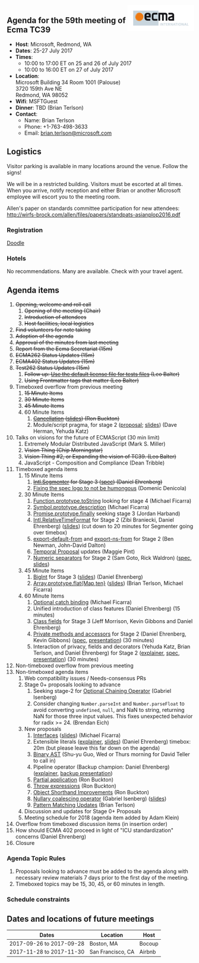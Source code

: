 <img src="../images/Ecma_RVB-003.jpg" align="right" height="70" alt="" />

## Agenda for the 59th meeting of Ecma TC39

- **Host**: Microsoft, Redmond, WA
- **Dates**: 25-27 July 2017
- **Times**:
  - 10:00 to 17:00 ET on 25 and 26 of July 2017
  - 10:00 to 16:00 ET on 27 of July 2017
- **Location**:<br>
  Microsoft Building 34 Room 1001 (Palouse)<br>
  3720 159th Ave NE<br>
  Redmond, WA 98052
- **Wifi**: MSFTGuest
- **Dinner**: TBD (Brian Terlson)
- **Contact**:
  - Name: Brian Terlson
  - Phone: +1-763-498-3633
  - Email: brian.terlson@microsoft.com

## Logistics

Visitor parking is available in many locations around the venue. Follow the signs!

We will be in a restricted building. Visitors must be escorted at all times. When you arrive, notify reception and either Brian or another Microsoft employee will escort you to the meeting room.

Allen's paper on standards committee participation for new attendees: http://wirfs-brock.com/allen/files/papers/standpats-asianplop2016.pdf

### Registration

[Doodle](https://ecma-international.doodle.com/poll/cx2gkn84uqgwfccg)

### Hotels

No recommendations. Many are available. Check with your travel agent.

## Agenda items

1. ~~Opening, welcome and roll call~~
    1. ~~Opening of the meeting (Chair)~~
    1. ~~Introduction of attendees~~
    1. ~~Host facilities, local logistics~~
1. ~~Find volunteers for note taking~~
1. ~~Adoption of the agenda~~
1. ~~Approval of the minutes from last meeting~~
1. ~~Report from the Ecma Secretariat (15m)~~
1. ~~ECMA262 Status Updates (15m)~~
1. ~~ECMA402 Status Updates (15m)~~
1. ~~Test262 Status Updates (15m)~~
    1. ~~Follow up: [Use the default license file for tests files](https://github.com/tc39/test262/pull/851) (Leo Balter)~~
    1. ~~Using Frontmatter tags that matter (Leo Balter)~~
1. Timeboxed overflow from previous meeting
    1. ~~15 Minute Items~~
    1. ~~30 Minute Items~~
    1. ~~45 Minute Items~~
    1. 60 Minute Items
        1. ~~[Cancellation](https://github.com/tc39/proposal-cancellation#readme) ([slides](https://tc39.github.io/proposal-cancellation/CancellationPrimitives-tc39.pptx)) (Ron Buckton)~~
        1. Module/script pragma, for stage 2 ([proposal](https://github.com/tc39/proposal-modules-pragma); [slides](https://github.com/tc39/agendas/raw/master/2017/tc39-2017-05-use-module.pdf)) (Dave Herman, Yehuda Katz)
1. Talks on visions for the future of ECMAScript (30 min limit)
    1. Extremely Modular Distributed JavaScript (Mark S. Miller)
    1. ~~Vision Thing (Chip Morningstar)~~
    1. ~~Vision Thing #2, or Expanding the vision of TC39. (Leo Balter)~~
    1. JavaScript - Composition and Compliance (Dean Tribble)
1. Timeboxed agenda items
    1. 15 Minute Items
        1. ~~[Intl.Segmenter](https://docs.google.com/presentation/d/1KC-qBVqsUdTiePWmSextuMGVIsUa3Tb9EOcVNIj8eOA/edit#slide=id.p) for Stage 3 ([spec](https://github.com/tc39/proposal-intl-segmenter)) (Daniel Ehrenberg)~~
        1.  [Fixing the spec logo to not be humongous](https://github.com/tc39/ecma262/pull/951) (Domenic Denicola)
    1. 30 Minute Items
        1. [Function.prototype.toString](https://tc39.github.io/Function-prototype-toString-revision/) looking for stage 4 (Michael Ficarra)
        1. [Symbol.prototype.description](https://michaelficarra.github.io/Symbol-description-proposal/) (Michael Ficarra)
        1. [Promise.prototype.finally](https://github.com/tc39/proposal-promise-finally/) seeking stage 3 (Jordan Harband)
        1. [Intl.RelativeTimeFormat](https://github.com/tc39/proposal-intl-relative-time) for Stage 2 (Zibi Braniecki, Daniel Ehrenberg) ([slides](https://docs.google.com/presentation/d/1QCum8K8XRGhjh94a2Gp2bhRmhbSnJUbhASsQm54tp8I/edit#slide=id.p)) (cut down to 20 minutes for Segmenter going over timebox)
        1. [export-default-from](https://github.com/tc39/proposal-export-default-from) and [export-ns-from](https://github.com/tc39/proposal-export-ns-from) for Stage 2 (Ben Newman, John-David Dalton)
        1. [Temporal Proposal](https://github.com/maggiepint/proposal-temporal) updates (Maggie Pint)
        1. [Numeric separators](https://github.com/tc39/proposal-numeric-separator) for Stage 2 (Sam Goto, Rick Waldron) ([spec](https://tc39.github.io/proposal-numeric-separator), [slides](https://docs.google.com/presentation/d/1i3pI_Z34xxg6_1gHVB6Q0RzZzpINmpI7yu8SVXSEgRo/edit#slide=id.p))
    1. 45 Minute Items
        1. [BigInt](https://github.com/tc39/proposal-bigint) for Stage 3 ([slides](https://docs.google.com/presentation/d/1nhiT8QHrM0qt5cDtomAGPLEUfLhUYvHCVZMta1N1IcU/edit#slide=id.p)) (Daniel Ehrenberg)
        1. [Array.prototype.flat{Map,ten}](https://github.com/tc39/proposal-flatMap) ([slides](https://docs.google.com/presentation/d/1W7aFgvI0LlbTpCFEiJdZ7xl4rW_sfKalrAsUL0XgXog/edit?usp=sharing)) (Brian Terlson, Michael Ficarra)
    1. 60 Minute Items
        1. [Optional catch binding](https://michaelficarra.github.io/optional-catch-binding-proposal/) (Michael Ficarra)
        1. Unified introduction of class features (Daniel Ehrenberg) (15 minutes)
        1. [Class fields](https://github.com/tc39/proposal-class-fields) for Stage 3 (Jeff Morrison, Kevin Gibbons and Daniel Ehrenberg)
        1. [Private methods and accessors](https://github.com/littledan/proposal-private-methods) for Stage 2 (Daniel Ehrenberg, Kevin Gibbons) ([spec](https://littledan.github.io/proposal-private-methods/), [presentation](https://docs.google.com/presentation/d/1hiti-3Upn-v5ez9OCJb3UOXH6ksdFAEWWJyoqe13mAc/edit#slide=id.p)) (30 minutes)
        1. Interaction of privacy, fields and decorators (Yehuda Katz, Brian Terlson, and Daniel Ehrenberg) for Stage 2 ([explainer](https://github.com/littledan/proposal-unified-class-features), [spec](https://littledan.github.io/proposal-unified-class-features/), [presentation](https://docs.google.com/presentation/d/1AOSCuB1TLljBZFMLVlFfXz9IXQAdzC-VzMtyUT9vtnI/edit)) (30 minutes)
1. Non-timeboxed overflow from previous meeting
1. Non-timeboxed agenda items
    1. Web compatibility issues / Needs-consensus PRs
    1. Stage 0+ proposals looking to advance
        1. Seeking stage-2 for [Optional Chaining Operator](https://github.com/tc39/proposal-optional-chaining) (Gabriel Isenberg)
        1. Consider changing `Number.parseInt` and `Number.parseFloat` to avoid converting `undefined`, `null`, and NaN to string, returning NaN for those three input values. This fixes unexpected behavior for radix >= 24. (Brendan Eich)
    1. New proposals
        1. [Interfaces](https://github.com/michaelficarra/ecmascript-interfaces-proposal) ([slides](https://docs.google.com/presentation/d/1WrvSyslnF-5VnPj3k3HRq8MRzuiSN1kQ6ENE1iUSmDU/edit?usp=sharing)) (Michael Ficarra)
        1. Extensible literals ([explainer](https://github.com/littledan/proposal-extensible-numeric-literals/blob/master/README.md), [slides](https://docs.google.com/presentation/d/13Ej08CCqXGCTF46GabGdzBepWBgU5d70TtPPYFkkZcs/edit#slide=id.p)) (Daniel Ehrenberg) timebox: 20m (but please leave this far down on the agenda)
        1. [Binary AST](https://github.com/syg/ecmascript-binary-ast/) (Shu-yu Guo, Wed or Thurs morning for David Teller to call in)
        1. Pipeline operator (Backup champion: Daniel Ehrenberg) ([explainer](https://github.com/gilbert/es-pipeline-operator), [backup presentation](https://docs.google.com/presentation/d/1qiWFzi5dkjuUVGcFXwypuQbEbZk-BV7unX0bYurcQsA/edit#slide=id.p))
        1. [Partial application](https://github.com/rbuckton/proposal-partial-application) (Ron Buckton)
        1. [Throw expressions](https://github.com/rbuckton/proposal-throw-expressions) (Ron Buckton)
        1. [Object Shorthand Improvements](https://github.com/rbuckton/proposal-shorthand-improvements) (Ron Buckton)
        1. [Nullary coalescing operator](https://github.com/gisenberg/proposal-nullary-coalescing) (Gabriel Isenberg) ([slides](https://docs.google.com/presentation/d/1m5nxTH8ifcmOlyaTmTuMAa1bawiGUyKJzQGlw-EVSKM/edit?usp=sharing))
        1. [Pattern Matching Updates](https://github.com/tc39/proposal-pattern-matching) (Brian Terlson)
    1. Discussion and updates for Stage 0+ Proposals
    1. Meeting schedule for 2018 (agenda item added by Adam Klein)
1. Overflow from timeboxed discussion items (in insertion order)
  1. How should ECMA 402 proceed in light of "ICU standardization" concerns (Daniel Ehrenberg)
1. Closure

### Agenda Topic Rules

1. Proposals looking to advance must be added to the agenda along with necessary review materials 7 days prior to the first day of the meeting.
1. Timeboxed topics may be 15, 30, 45, or 60 minutes in length.

### Schedule constraints

## Dates and locations of future meetings

| Dates                    | Location          | Host       |
|--------------------------|-------------------|------------|
| 2017-09-26 to 2017-09-28 | Boston, MA        | Bocoup     |
| 2017-11-28 to 2017-11-30 | San Francisco, CA | Airbnb     |
